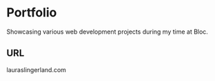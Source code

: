 # Portfolio

Showcasing various web development projects during my time at Bloc.

## URL
lauraslingerland.com
